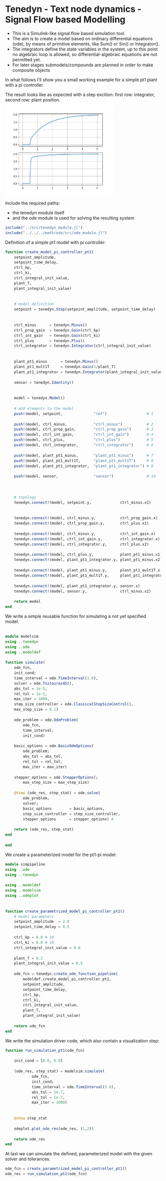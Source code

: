 
# Tenedyn - Text node dynamics - Signal Flow based Modelling

- This is a Simulink-like signal flow based simulation tool.
- The aim is to create a model based on ordinary differential equations (ode), by means of primitive elements, like Sum() or Sin() or Integrator().
- The integrators define the state variables in the system, up to this point no algebraic loop is allowed, so differential-algebraic equations are not permitted yet.
- For later stages submodels/compounds are planned in order to make composite objects


In what follows I'll show you a small working example for a simple pt1 plant with a pi controller.

The result looks like as expected with a step excition:
first row: integrator, second row: plant position.
<img src="https://github.com/HomoModelicus/julia/blob/main/projects/tenedyn/tenedyn_pt1pi.png" width="350" height="300">


Include the required paths:
- the tenedyn module itself
- and the ode module is used for solving the resulting system
```julia
include("../src/tenedyn_module.jl")
include("../../../math/ode/src/ode_module.jl")

```

Definition of a simple pt1 model with pi controller:

```julia
function create_model_pi_controller_pt1(
    setpoint_amplitude,
    setpoint_time_delay,
    ctrl_kp,
    ctrl_ki,
    ctrl_integral_init_value,
    plant_T,
    plant_integral_init_value)


    # model definition
    setpoint = tenedyn.Step(setpoint_amplitude, setpoint_time_delay)


    ctrl_minus      = tenedyn.Minus()
    ctrl_prop_gain  = tenedyn.Gain(ctrl_kp)
    ctrl_int_gain   = tenedyn.Gain(ctrl_ki)
    ctrl_plus       = tenedyn.Plus()
    ctrl_integrator = tenedyn.Integrator(ctrl_integral_init_value)


    plant_pt1_minus      = tenedyn.Minus()
    plant_pt1_mult1T     = tenedyn.Gain(1/plant_T)
    plant_pt1_integrator = tenedyn.Integrator(plant_integral_init_value)

    sensor = tenedyn.Identity()


    model = tenedyn.Model()

    # add elements to the model
    push!(model, setpoint,              "ref")                  # 1

    push!(model, ctrl_minus,            "ctrl_minus")           # 2
    push!(model, ctrl_prop_gain,        "ctrl_prop_gain")       # 3
    push!(model, ctrl_int_gain,         "ctrl_int_gain")        # 4
    push!(model, ctrl_plus,             "ctrl_plus")            # 5
    push!(model, ctrl_integrator,       "ctrl_integrator")      # 6

    push!(model, plant_pt1_minus,       "plant_pt1_minus")      # 7
    push!(model, plant_pt1_mult1T,      "plant_pt1_mult1T")     # 8
    push!(model, plant_pt1_integrator,  "plant_pt1_integrator") # 9

    push!(model, sensor,                "sensor")               # 10



    # topology
    tenedyn.connect!(model, setpoint.y,             ctrl_minus.x1)


    tenedyn.connect!(model, ctrl_minus.y,           ctrl_prop_gain.x)
    tenedyn.connect!(model, ctrl_prop_gain.y,       ctrl_plus.x1)

    tenedyn.connect!(model, ctrl_minus.y,           ctrl_int_gain.x)
    tenedyn.connect!(model, ctrl_int_gain.y,        ctrl_integrator.x)
    tenedyn.connect!(model, ctrl_integrator.y,      ctrl_plus.x2)

    tenedyn.connect!(model, ctrl_plus.y,            plant_pt1_minus.x1)
    tenedyn.connect!(model, plant_pt1_integrator.y, plant_pt1_minus.x2)

    tenedyn.connect!(model, plant_pt1_minus.y,      plant_pt1_mult1T.x)
    tenedyn.connect!(model, plant_pt1_mult1T.y,     plant_pt1_integrator.x)

    tenedyn.connect!(model, plant_pt1_integrator.y, sensor.x)
    tenedyn.connect!(model, sensor.y,               ctrl_minus.x2)

    return model
end
```

We write a simple reusable function for simulating a not yet specified model.
```julia

module modelsim
using ..tenedyn
using ..ode
using ..modeldef

function simulate(
    ode_fcn,
    init_cond;
    time_interval = ode.TimeInterval(1.0),
    solver = ode.Tsitouras45(),
    abs_tol = 1e-5,
    rel_tol = 1e-5,
    max_iter = 1000,
    step_size_controller = ode.ClassicalStepSizeControl(),
    max_step_size = 0.1)

    ode_problem = ode.OdeProblem(
        ode_fcn,
        time_interval,
        init_cond)
    
    basic_options = ode.BasicOdeOptions(
        ode_problem;
        abs_tol = abs_tol,
        rel_tol = rel_tol,
        max_iter = max_iter)

    stepper_options = ode.StepperOptions(;
        max_step_size = max_step_size)
        
    @time (ode_res, step_stat) = ode.solve(
        ode_problem,
        solver;
        basic_options        = basic_options,
        step_size_controller = step_size_controller,
        stepper_options      = stepper_options) # 

    return (ode_res, step_stat)
end

end
```


We create a parameterized model for the pt1-pi model:
```julia
module simpipeline
using ..ode
using ..tenedyn

using ..modeldef
using ..modelsim
using ..odeplot


function create_parametrized_model_pi_controller_pt1()
    # model parameters
    setpoint_amplitude  = 2.0
    setpoint_time_delay = 0.5

    ctrl_kp = 6.0 # 10
    ctrl_ki = 6.0 # 18
    ctrl_integral_init_value = 0.0

    plant_T = 0.2
    plant_integral_init_value = 0.5

    ode_fcn = tenedyn.create_ode_function_pipeline(
        modeldef.create_model_pi_controller_pt1,
        setpoint_amplitude,
        setpoint_time_delay,
        ctrl_kp,
        ctrl_ki,
        ctrl_integral_init_value,
        plant_T,
        plant_integral_init_value)

    return ode_fcn
end
```

We write the simulation driver code, which also contain a visualization step:
```julia
function run_simulation_pt1(ode_fcn)
    
    init_cond = [0.0, 0.0]

    (ode_res, step_stat) = modelsim.simulate(
            ode_fcn,
            init_cond;
            time_interval = ode.TimeInterval(5.0),
            abs_tol = 1e-7,
            rel_tol = 1e-7,
            max_iter = 1000)

            
    @show step_stat

    odeplot.plot_ode_res(ode_res, (1,2))

    return ode_res
end
```



At last we can simulate the defined, parameterized model with the given solver and tolerances.

```julia
ode_fcn = create_parametrized_model_pi_controller_pt1()
ode_res = run_simulation_pt1(ode_fcn)
```



